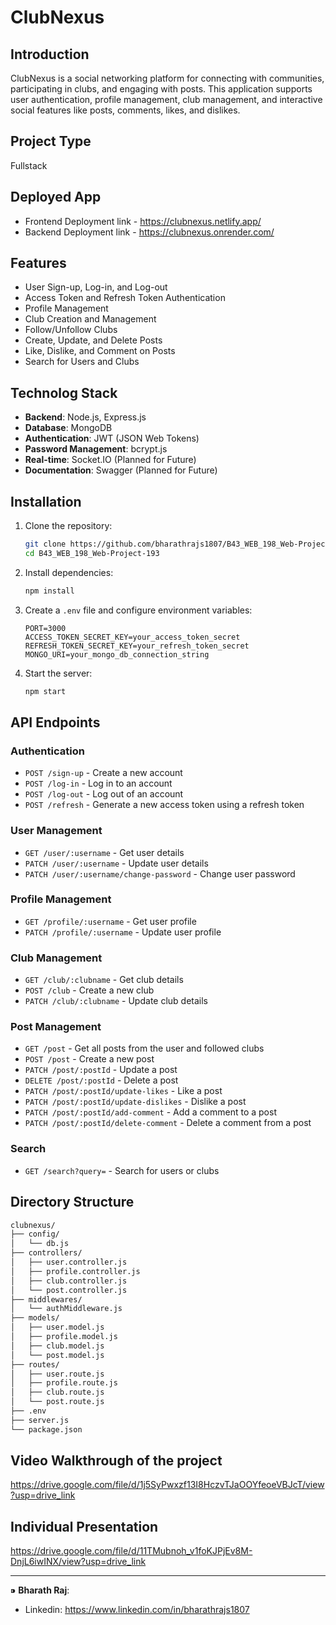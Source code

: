 # ClubNexus

## Introduction
ClubNexus is a social networking platform for connecting with communities, participating in clubs, and engaging with posts. This application supports user authentication, profile management, club management, and interactive social features like posts, comments, likes, and dislikes.

## Project Type
Fullstack

## Deployed App
- Frontend Deployment link - https://clubnexus.netlify.app/
- Backend Deployment link - https://clubnexus.onrender.com/

## Features
- User Sign-up, Log-in, and Log-out
- Access Token and Refresh Token Authentication
- Profile Management
- Club Creation and Management
- Follow/Unfollow Clubs
- Create, Update, and Delete Posts
- Like, Dislike, and Comment on Posts
- Search for Users and Clubs

## Technolog Stack
- **Backend**: Node.js, Express.js
- **Database**: MongoDB
- **Authentication**: JWT (JSON Web Tokens)
- **Password Management**: bcrypt.js
- **Real-time**: Socket.IO (Planned for Future)
- **Documentation**: Swagger (Planned for Future)

## Installation
1. Clone the repository:
    ```bash
    git clone https://github.com/bharathrajs1807/B43_WEB_198_Web-Project-193.git
    cd B43_WEB_198_Web-Project-193
    ```
2. Install dependencies:
    ```bash
    npm install
    ```
3. Create a `.env` file and configure environment variables:
    ```env
    PORT=3000
    ACCESS_TOKEN_SECRET_KEY=your_access_token_secret
    REFRESH_TOKEN_SECRET_KEY=your_refresh_token_secret
    MONGO_URI=your_mongo_db_connection_string
    ```
4. Start the server:
    ```bash
    npm start
    ```

## API Endpoints

### **Authentication**
- `POST /sign-up` - Create a new account
- `POST /log-in` - Log in to an account
- `POST /log-out` - Log out of an account
- `POST /refresh` - Generate a new access token using a refresh token

### **User Management**
- `GET /user/:username` - Get user details
- `PATCH /user/:username` - Update user details
- `PATCH /user/:username/change-password` - Change user password

### **Profile Management**
- `GET /profile/:username` - Get user profile
- `PATCH /profile/:username` - Update user profile

### **Club Management**
- `GET /club/:clubname` - Get club details
- `POST /club` - Create a new club
- `PATCH /club/:clubname` - Update club details

### **Post Management**
- `GET /post` - Get all posts from the user and followed clubs
- `POST /post` - Create a new post
- `PATCH /post/:postId` - Update a post
- `DELETE /post/:postId` - Delete a post
- `PATCH /post/:postId/update-likes` - Like a post
- `PATCH /post/:postId/update-dislikes` - Dislike a post
- `PATCH /post/:postId/add-comment` - Add a comment to a post
- `PATCH /post/:postId/delete-comment` - Delete a comment from a post

### **Search**
- `GET /search?query=` - Search for users or clubs

## Directory Structure
```bash
clubnexus/
├── config/
│   └── db.js
├── controllers/
│   ├── user.controller.js
│   ├── profile.controller.js
│   ├── club.controller.js
│   └── post.controller.js
├── middlewares/
│   └── authMiddleware.js
├── models/
│   ├── user.model.js
│   ├── profile.model.js
│   ├── club.model.js
│   └── post.model.js
├── routes/
│   ├── user.route.js
│   ├── profile.route.js
│   ├── club.route.js
│   └── post.route.js
├── .env
├── server.js
└── package.json
```

## Video Walkthrough of the project
https://drive.google.com/file/d/1j5SyPwxzf13I8HczvTJaOOYfeoeVBJcT/view?usp=drive_link

## Individual Presentation
https://drive.google.com/file/d/11TMubnoh_v1foKJPjEv8M-DnjL6iwINX/view?usp=drive_link

---

 ⁍ **Bharath Raj**:
 - Linkedin: https://www.linkedin.com/in/bharathrajs1807

